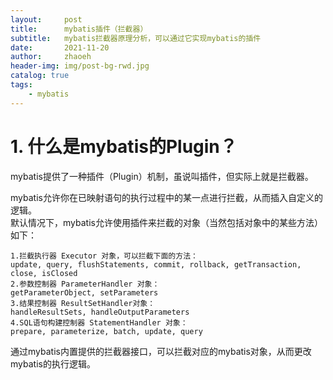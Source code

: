 ```yaml
---
layout:     post
title:      mybatis插件（拦截器）
subtitle:   mybatis拦截器原理分析，可以通过它实现mybatis的插件
date:       2021-11-20
author:     zhaoeh
header-img: img/post-bg-rwd.jpg
catalog: true
tags:
    - mybatis
---
```


# 1. 什么是mybatis的Plugin？
mybatis提供了一种插件（Plugin）机制，虽说叫插件，但实际上就是拦截器。   

mybatis允许你在已映射语句的执行过程中的某一点进行拦截，从而插入自定义的逻辑。   
默认情况下，mybatis允许使用插件来拦截的对象（当然包括对象中的某些方法）如下：   
```youtrack
1.拦截执行器 Executor 对象，可以拦截下面的方法：
update, query, flushStatements, commit, rollback, getTransaction, close, isClosed
2.参数控制器 ParameterHandler 对象：
getParameterObject, setParameters
3.结果控制器 ResultSetHandler对象：
handleResultSets, handleOutputParameters
4.SQL语句构建控制器 StatementHandler 对象：
prepare, parameterize, batch, update, query
```
通过mybatis内置提供的拦截器接口，可以拦截对应的mybatis对象，从而更改mybatis的执行逻辑。   

